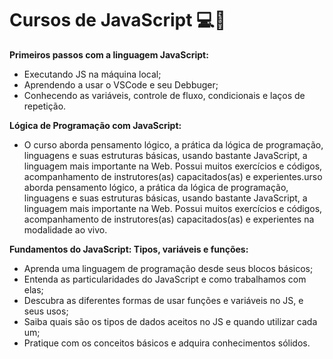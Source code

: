 # Cursos de JavaScript 💻🔎

 <strong>Primeiros passos com a linguagem JavaScript:</strong>
- Executando JS na máquina local;
- Aprendendo a usar o VSCode e seu Debbuger;
- Conhecendo as variáveis, controle de fluxo, condicionais e laços de repetição.

<strong>Lógica de Programação com JavaScript:</strong>
- O curso aborda pensamento lógico, a prática da lógica de programação, linguagens e suas estruturas básicas, usando bastante JavaScript, a linguagem mais importante na Web. Possui muitos exercícios e códigos, acompanhamento de instrutores(as) capacitados(as) e experientes.urso aborda pensamento lógico, a prática da lógica de programação, linguagens e suas estruturas básicas, usando bastante JavaScript, a linguagem mais importante na Web. Possui muitos exercícios e códigos, acompanhamento de instrutores(as) capacitados(as) e experientes na modalidade ao vivo.

<strong>Fundamentos do JavaScript: Tipos, variáveis e funções:</strong>
- Aprenda uma linguagem de programação desde seus blocos básicos;
- Entenda as particularidades do JavaScript e como trabalhamos com elas;
- Descubra as diferentes formas de usar funções e variáveis no JS, e seus usos;
- Saiba quais são os tipos de dados aceitos no JS e quando utilizar cada um;
- Pratique com os conceitos básicos e adquira conhecimentos sólidos.
